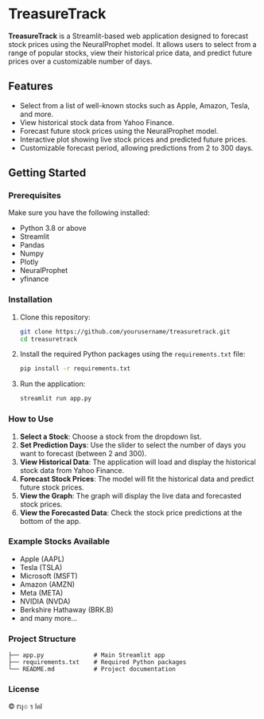 # TreasureTrack

**TreasureTrack** is a Streamlit-based web application designed to forecast stock prices using the NeuralProphet model. It allows users to select from a range of popular stocks, view their historical price data, and predict future prices over a customizable number of days.

## Features

- Select from a list of well-known stocks such as Apple, Amazon, Tesla, and more.
- View historical stock data from Yahoo Finance.
- Forecast future stock prices using the NeuralProphet model.
- Interactive plot showing live stock prices and predicted future prices.
- Customizable forecast period, allowing predictions from 2 to 300 days.

## Getting Started

### Prerequisites

Make sure you have the following installed:
- Python 3.8 or above
- Streamlit
- Pandas
- Numpy
- Plotly
- NeuralProphet
- yfinance

### Installation

1. Clone this repository:

   ```bash
   git clone https://github.com/yourusername/treasuretrack.git
   cd treasuretrack
   ```

2. Install the required Python packages using the `requirements.txt` file:

   ```bash
   pip install -r requirements.txt
   ```

3. Run the application:

   ```bash
   streamlit run app.py
   ```

### How to Use

1. **Select a Stock**: Choose a stock from the dropdown list.
2. **Set Prediction Days**: Use the slider to select the number of days you want to forecast (between 2 and 300).
3. **View Historical Data**: The application will load and display the historical stock data from Yahoo Finance.
4. **Forecast Stock Prices**: The model will fit the historical data and predict future stock prices.
5. **View the Graph**: The graph will display the live data and forecasted stock prices.
6. **View the Forecasted Data**: Check the stock price predictions at the bottom of the app.

### Example Stocks Available
- Apple (AAPL)
- Tesla (TSLA)
- Microsoft (MSFT)
- Amazon (AMZN)
- Meta (META)
- NVIDIA (NVDA)
- Berkshire Hathaway (BRK.B)
- and many more...

### Project Structure

```
├── app.py              # Main Streamlit app
├── requirements.txt    # Required Python packages
└── README.md           # Project documentation
```

### License

© гเן๏ ร lคl
